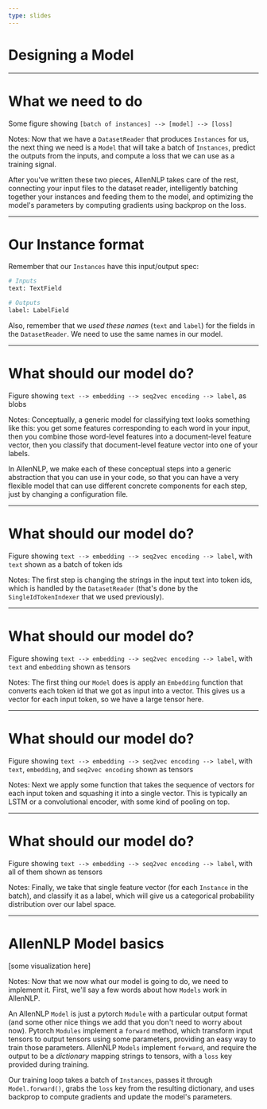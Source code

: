```yaml
---
type: slides
---
```


# Designing a Model

---

# What we need to do

Some figure showing `[batch of instances] --> [model] --> [loss]`

Notes: Now that we have a `DatasetReader` that produces `Instances` for us, the next thing we need
is a `Model` that will take a batch of `Instances`, predict the outputs from the inputs, and
compute a loss that we can use as a training signal.

After you've written these two pieces, AllenNLP takes care of the rest, connecting your input files
to the dataset reader, intelligently batching together your instances and feeding them to the
model, and optimizing the model's parameters by computing gradients using backprop on the loss.

---

# Our Instance format

Remember that our `Instances` have this input/output spec:

```python
# Inputs
text: TextField

# Outputs
label: LabelField
```

Also, remember that we *used these names* (`text` and `label`) for the fields in the
`DatasetReader`. We need to use the same names in our model.

---

# What should our model do?

Figure showing `text --> embedding --> seq2vec encoding --> label`, as blobs

Notes: Conceptually, a generic model for classifying text looks something like this: you get some
features corresponding to each word in your input, then you combine those word-level features into
a document-level feature vector, then you classify that document-level feature vector into one of
your labels.

In AllenNLP, we make each of these conceptual steps into a generic abstraction that you can
use in your code, so that you can have a very flexible model that can use different concrete
components for each step, just by changing a configuration file.

---

# What should our model do?

Figure showing `text --> embedding --> seq2vec encoding --> label`, with `text` shown as a batch of
token ids

Notes: The first step is changing the strings in the input text into token ids, which is handled by
the `DatasetReader` (that's done by the `SingleIdTokenIndexer` that we used previously).

---

# What should our model do?

Figure showing `text --> embedding --> seq2vec encoding --> label`, with `text` and `embedding`
shown as tensors

Notes: The first thing our `Model` does is apply an `Embedding` function that converts each token
id that we got as input into a vector.  This gives us a vector for each input token, so we have a
large tensor here.

---

# What should our model do?

Figure showing `text --> embedding --> seq2vec encoding --> label`, with `text`, `embedding`, and
`seq2vec encoding` shown as tensors

Notes: Next we apply some function that takes the sequence of vectors for each input token and
squashing it into a single vector.  This is typically an LSTM or a convolutional encoder, with some
kind of pooling on top.

---

# What should our model do?

Figure showing `text --> embedding --> seq2vec encoding --> label`, with all of them shown as
tensors

Notes: Finally, we take that single feature vector (for each `Instance` in the batch), and classify
it as a label, which will give us a categorical probability distribution over our label space.

---

# AllenNLP Model basics

[some visualization here]

Notes: Now that we now what our model is going to do, we need to implement it.  First, we'll say a
few words about how `Models` work in AllenNLP.

An AllenNLP `Model` is just a pytorch `Module` with a particular output format (and some
other nice things we add that you don't need to worry about now).  Pytorch `Modules` implement a
`forward` method, which transform input tensors to output tensors using some parameters, providing
an easy way to train those parameters.  AllenNLP `Models` implement `forward`, and require the
output to be a _dictionary_ mapping strings to tensors, with a `loss` key provided during training.

Our training loop takes a batch of `Instances`, passes it through `Model.forward()`, grabs the
`loss` key from the resulting dictionary, and uses backprop to compute gradients and update the
model's parameters.
